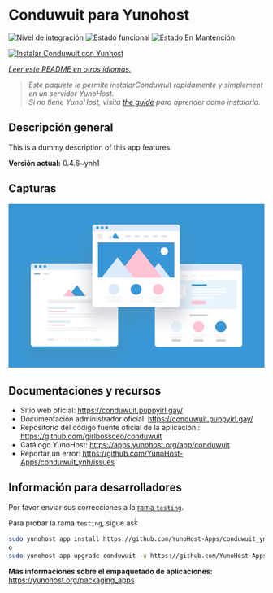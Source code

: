 <!--
Este archivo README esta generado automaticamente<https://github.com/YunoHost/apps/tree/master/tools/readme_generator>
No se debe editar a mano.
-->

# Conduwuit para Yunohost

[![Nivel de integración](https://dash.yunohost.org/integration/conduwuit.svg)](https://ci-apps.yunohost.org/ci/apps/conduwuit/) ![Estado funcional](https://ci-apps.yunohost.org/ci/badges/conduwuit.status.svg) ![Estado En Mantención](https://ci-apps.yunohost.org/ci/badges/conduwuit.maintain.svg)

[![Instalar Conduwuit con Yunhost](https://install-app.yunohost.org/install-with-yunohost.svg)](https://install-app.yunohost.org/?app=conduwuit)

*[Leer este README en otros idiomas.](./ALL_README.md)*

> *Este paquete le permite instalarConduwuit rapidamente y simplement en un servidor YunoHost.*  
> *Si no tiene YunoHost, visita [the guide](https://yunohost.org/install) para aprender como instalarla.*

## Descripción general

This is a dummy description of this app features


**Versión actual:** 0.4.6~ynh1

## Capturas

![Captura de Conduwuit](./doc/screenshots/example.jpg)

## Documentaciones y recursos

- Sitio web oficial: <https://conduwuit.puppyirl.gay/>
- Documentación administrador oficial: <https://conduwuit.puppyirl.gay/>
- Repositorio del código fuente oficial de la aplicación : <https://github.com/girlbossceo/conduwuit>
- Catálogo YunoHost: <https://apps.yunohost.org/app/conduwuit>
- Reportar un error: <https://github.com/YunoHost-Apps/conduwuit_ynh/issues>

## Información para desarrolladores

Por favor enviar sus correcciones a la [rama `testing`](https://github.com/YunoHost-Apps/conduwuit_ynh/tree/testing).

Para probar la rama `testing`, sigue asÍ:

```bash
sudo yunohost app install https://github.com/YunoHost-Apps/conduwuit_ynh/tree/testing --debug
o
sudo yunohost app upgrade conduwuit -u https://github.com/YunoHost-Apps/conduwuit_ynh/tree/testing --debug
```

**Mas informaciones sobre el empaquetado de aplicaciones:** <https://yunohost.org/packaging_apps>
